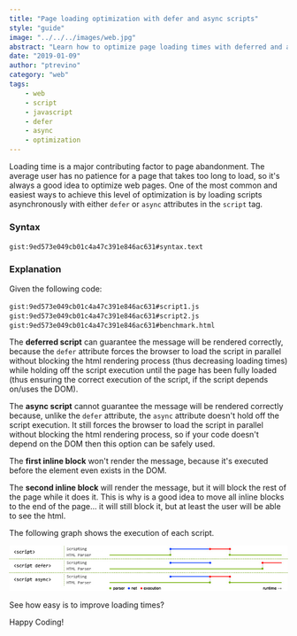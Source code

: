 ```yaml
---
title: "Page loading optimization with defer and async scripts"
style: "guide"
image: "../../../images/web.jpg"
abstract: "Learn how to optimize page loading times with deferred and asynchronous scripts."
date: "2019-01-09"
author: "ptrevino"
category: "web"
tags:
    - web
    - script
    - javascript
    - defer
    - async
    - optimization    
---
```


<div class="tldr" markdown="true">
  <!-- start:abstract -->

  Loading time is a major contributing factor to page abandonment. The average
  user has no patience for a page that takes too long to load, so it's always a 
  good idea to optimize web pages. One of the most common and easiest ways to 
  achieve this level of optimization is by loading scripts asynchronously with 
  either `defer` or `async` attributes in the `script` tag.

  <!-- end:abstract -->  
</div>

### Syntax

`gist:9ed573e049cb01c4a47c391e846ac631#syntax.text`

### Explanation

Given the following code:  

`gist:9ed573e049cb01c4a47c391e846ac631#script1.js`
`gist:9ed573e049cb01c4a47c391e846ac631#script2.js`
`gist:9ed573e049cb01c4a47c391e846ac631#benchmark.html`

The **deferred script** can guarantee the message will be rendered correctly, 
because the `defer` attribute forces the browser to load the script in parallel 
without blocking the html rendering process (thus decreasing loading times) while 
holding off the script execution until the page has been fully loaded (thus 
ensuring the correct execution of the script, if the script depends on/uses the DOM).  

The **async script** cannot guarantee the message will be rendered correctly
because, unlike the `defer` attribute, the `async` attribute doesn't hold off the 
script execution. It still forces the browser to load the script in parallel 
without blocking the html rendering process, so if your code doesn't depend on 
the DOM then this option can be safely used.  

The **first inline block** won't render the message, because it's executed before 
the element even exists in the DOM.  

The **second inline block** will render the message, but it will block the rest of 
the page while it does it. This is why is a good idea to move all inline blocks 
to the end of the page... it will still block it, but at least the user will be 
able to see the html.  

The following graph shows the execution of each script.  

![Script loading](./images/loading-chart.jpg)  

See how easy is to improve loading times?  

Happy Coding!
